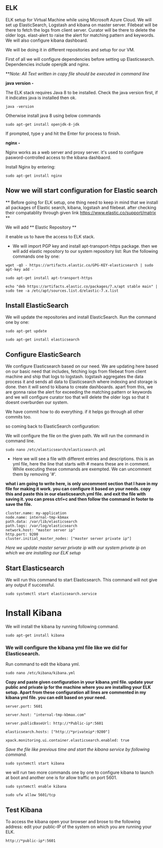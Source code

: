 ## ELK

ELK setup for Virtual Machine while using Microsoft Azure Cloud. We will set up ElasticSearch, Logstash and kibana on master server. Filebeat will be there to fetch the logs from client server. Curator will be there to delete the older logs. elast-alert to raise the alert for matching pattern and keywords. We will also configure kibana dashboard.

We will be doing it in different repositories and setup for our VM. 

First of all we will configure dependencies before setting up Elasticsearch. Dependencies include openjdk and nginx. 

***Note: All Text written in copy file should be executed in command line*

**java version -**

The ELK stack requires Java 8 to be installed. Check the java version first, if it indicates java is installed then ok.  
```
java -version
```
Otherwise install java 8 using below commands
```
sudo apt-get install openjdk-8-jdk
```

If prompted, type y and hit the Enter for process to finish. 

**nginx -**

Nginx works as a web server and proxy server. it's used to configure pasword-controlled access to the kibana dashbaord. 

Install Nginx by entering: 
```
sudo apt-get install nginx
```

## Now we will start configuration for Elastic search

** Before going for ELK setup, one thing need to keep in mind that we install all packages of Elastic search, kibana, logstash and filebeat. after checking their compatablity through given link https://www.elastic.co/support/matrix **

We will add ** Elastic Repository **

it enable us to have the access to ELK stack. 

* We will import PGP key and install apt-transport-https package. then we will add elastic repository to our system repository list: Run the following commands one by one: 

```
wget -qO - https://artifacts.elastic.co/GPG-KEY-elasticsearch | sudo apt-key add - 
```
```
sudo apt-get install apt-transport-https
```
```
echo "deb https://artifacts.elastic.co/packages/7.x/apt stable main" | sudo tee -a /etc/apt/sources.list.d/elastic-7.x.list 
```
## Install ElasticSearch

We will update the repositories and install ElasticSearch. Run the command one by one:

```
sudo apt-get update
```
```
sudo apt-get install elasticsearch
```
## Configure ElasticSearch

We configure Elasticsearch based on our need. We are updating here based on our basic need that includes, fetching logs from filebeat from client machine and ship that logs to logstash. logstash aggregates the data process it and sends all data to Elasticsearch where indexing and storage is done. then it will send to kibana to create dashboards. apart from this, we are gonna raise the alert for exceeding the matching pattern or keywords and we will configure curator too that will delete the older logs so that it doesnt overburden our system. 

We have commit how to do everything. if it helps go through all other commits too. 

so coming back to ElasticSearch configuration: 

We will configure the file on the given path. We will run the command in command line. 

```
sudo nano /etc/elasticsearch/elasticsearch.yml
```
* Here we will see a file with different entries and descriptions. this is an yml file, here the line that starts with # means these are in comment. While executing these commands are exempted. We can uncomment them by removing '#'. 

**what i am going to write here, is only uncomment section that I have in my file for making it work. you can configure it based on your needs. copy this and paste this in our elasticsearch.yml file. and exit the file with saving it. you can press ctrl+c and then follow the command in footer to save the file.**

```
cluster.name: my-application 
node.name: internal-tmp-kbmax 
path.data: /var/lib/elasticsearch 
path.logs: /var/log/elasticsearch 
network.host: "master server ip" 
http.port: 9200
cluster.initial_master_nodes: ["master server private ip"]
```
*Here we update master server private ip with our system private ip on which we are installing our ELK setup*

## Start Elasticsearch 

We will run this command to start Elasticsearch. This command will not give any output if successful. 
```
sudo systemctl start elasticsearch.service 
```

# Install Kibana 

We will install the kibana by running following command. 
```
sudo apt-get install kibana
```

### We will configure the kibana yml file like we did for Elasticsearch. 
Run command to edit the kibana yml. 
```
sudo nano /etc/kibana/kibana.yml
```
**Copy and paste given configuration in your kibana.yml file. update your public and private ip for the machine where you are installing your ELK setup. Apart from these configuration all lines are commented in my kibana yml file. you can edit based on your need.**
```
server.port: 5601

server.host: "internal-tmp-kbmax.com"

server.publicBaseUrl: http://*Public-ip*:5601

elasticsearch.hosts: ["http://*privateip*:9200"]

xpack.monitoring.ui.container.elasticsearch.enabled: true
```

*Save the file like previous time and start the kibana service by following command.*
```
sudo systemctl start kibana
```
we will run two more commands one by one to configure kibana to launch at boot and another one is for allow traffic on port 5601. 
```
sudo systemctl enable kibana
```
```
sudo ufw allow 5601/tcp
```
## Test Kibana

To access the kibana open your browser and brose to the following address: edit your public-IP of the system on which you are running your ELK. 
```
http://*public-ip*:5601
```
